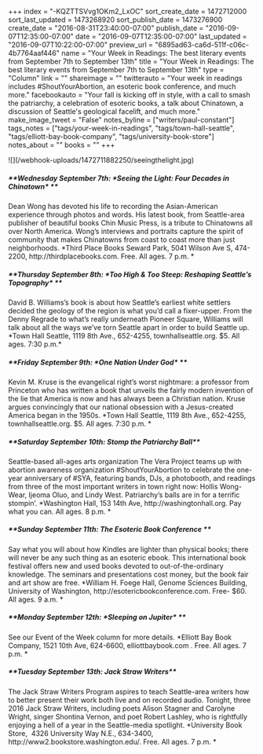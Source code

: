+++
index = "-KQZTTSVvg1OKm2_LxOC"
sort_create_date = 1472712000
sort_last_updated = 1473268920
sort_publish_date = 1473276900
create_date = "2016-08-31T23:40:00-07:00"
publish_date = "2016-09-07T12:35:00-07:00"
date = "2016-09-07T12:35:00-07:00"
last_updated = "2016-09-07T10:22:00-07:00"
preview_url = "6895ad63-ca6d-511f-c06c-4b7764aaf446"
name = "Your Week in Readings: The best literary events from September 7th to September 13th"
title = "Your Week in Readings: The best literary events from September 7th to September 13th"
type = "Column"
link = ""
shareimage = ""
twitterauto = "Your week in readings includes #ShoutYourAbortion, an esoteric book conference, and much more."
facebookauto = "Your fall is kicking off in style, with a call to smash the patriarchy, a celebration of esoteric books, a talk about Chinatown, a discussion of Seattle's geological facelift, and much more."
make_image_tweet = "False"
notes_byline = ["writers/paul-constant"]
tags_notes = ["tags/your-week-in-readings", "tags/town-hall-seattle", "tags/elliott-bay-book-company", "tags/university-book-store"]
notes_about = ""
books = ""
+++
<p class="image-left">![](/webhook-uploads/1472711882250/seeingthelight.jpg)</p><p class="noindent"><h5>**Wednesday September 7th: *Seeing the Light: Four Decades in Chinatown* **</h5></p> 
Dean Wong has devoted his life to recording the Asian-American experience through photos and words. His latest book, from Seattle-area publisher of beautiful books Chin Music Press, is a tribute to Chinatowns all over North America. Wong’s interviews and portraits capture the spirit of community that makes Chinatowns from coast to coast more than just neighborhoods.  
*Third Place Books Seward Park, 5041 Wilson Ave S, 474-2200, http://thirdplacebooks.com. Free. All ages. 7 p.m. *

<p class="noindent"><h5>**Thursday September 8th: *Too High & Too Steep: Reshaping Seattle’s Topography* **</h5></p> 
David B. Williams’s book is about how Seattle’s earliest white settlers decided the geology of the region is what you’d call a fixer-upper. From the Denny Regrade to what’s really underneath Pioneer Square, Williams will talk about all the ways we’ve torn Seattle apart in order to build Seattle up.
*Town Hall Seattle, 1119 8th Ave., 652-4255, townhallseattle.org. $5. All ages. 7:30 p.m.*

<p class="noindent"><h5>**Friday September 9th: *One Nation Under God* **</h5></p> 
Kevin M. Kruse is the evangelical right’s worst nightmare: a professor from Princeton who has written a book that unveils the fairly modern invention of the lie that America is now and has always been a Christian nation. Kruse argues convincingly that our national obsession with a Jesus-created America began in the 1950s. 
*Town Hall Seattle, 1119 8th Ave., 652-4255, townhallseattle.org. $5. All ages. 7:30 p.m. *

<p class="noindent"><h5>**Saturday September 10th: Stomp the Patriarchy Ball**</h5></p> 
Seattle-based all-ages arts organization The Vera Project teams up with abortion awareness organization #ShoutYourAbortion to celebrate the one-year anniversary of #SYA, featuring bands, DJs, a photobooth, and readings from three of the most important writers in town right now: Hollis Wong-Wear, Ijeoma Oluo, and Lindy West. Patriarchy’s balls are in for a terrific stompin’.
*Washington Hall, 153 14th Ave, http://washingtonhall.org. Pay what you can. All ages. 8 p.m. *

<p class="noindent"><h5>**Sunday September 11th: The Esoteric Book Conference **</h5></p> 
Say what you will about how Kindles are lighter than physical books; there will never be any such thing as an esoteric ebook. This international book festival offers new and used books devoted to out-of-the-ordinary knowledge. The seminars and presentations cost money, but the book fair and art show are free.
*William H. Foege Hall, Genome Sciences Building, University of Washington, http://esotericbookconference.com. Free- $60. All ages. 9 a.m. *

<p class="noindent"><h5>**Monday September 12th: *Sleeping on Jupiter* **</h5></p> 
See our Event of the Week column for more details.
*Elliott Bay Book Company, 1521 10th Ave, 624-6600, elliottbaybook.com . Free. All ages. 7 p.m. *

<p class="noindent"><h5>**Tuesday September 13th: Jack Straw Writers**</h5></p>
The Jack Straw Writers Program aspires to teach Seattle-area writers how to better present their work both live and on recorded audio. Tonight, three 2016 Jack Straw Writers, including poets Alison Stagner and Carolyne Wright, singer Shontina Vernon, and poet Robert Lashley, who is rightfully enjoying a hell of a year in the Seattle-media spotlight.
*University Book Store,  4326 University Way N.E., 634-3400, http://www2.bookstore.washington.edu/. Free. All ages. 7 p.m. *
